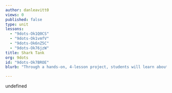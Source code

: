 ```yaml
---
author: danleavitt0
views: 0
published: false
type: unit
lessons: 
  - "9dots-Ok1Q0CS"
  - "9dots-Ok1vmfV"
  - "9dots-Ok6nZ5C"
  - "9dots-Ok76jzW"
title: Shark Tank
org: 9dots
id: "9dots-Ok7BROE"
blurb: "Through a hands-on, 4-lesson project, students will learn about biomimicry, the process of designing a product, and creating a sales pitch."

---
```


undefined
